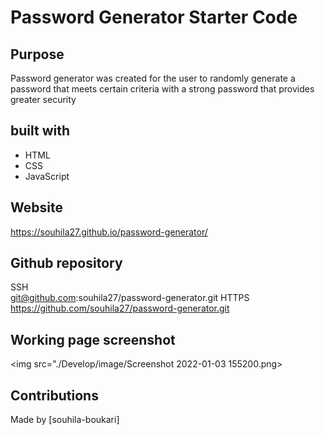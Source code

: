 # Password Generator Starter Code

## Purpose 
Password generator was created for the user to randomly generate a password that meets certain criteria with a strong password that provides greater security



## built with 
* HTML
* CSS 
* JavaScript 

## Website
https://souhila27.github.io/password-generator/

## Github repository 
SSH</br>
git@github.com:souhila27/password-generator.git
HTTPS</br>
https://github.com/souhila27/password-generator.git


## Working page screenshot
<img src="./Develop/image/Screenshot 2022-01-03 155200.png>

## Contributions
Made by [souhila-boukari]


